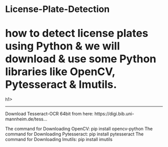 # License-Plate-Detection
<h1><big>how to detect license plates using Python & we will download & use some Python libraries like OpenCV, Pytesseract & Imutils.</big></h1>h1>
<hr>
Download Tesseract-OCR 64bit from here: https://digi.bib.uni-mannheim.de/tess...

The command for Downloading OpenCV: pip install opencv-python
The command for Downloading Pytesseract: pip install pytesseract
The command for Downloading Imutils: pip install imutils

